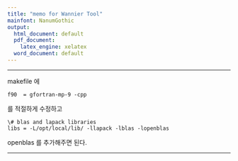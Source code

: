 ```yaml
---
title: "memo for Wannier Tool"
mainfont: NanumGothic
output:
  html_document: default
  pdf_document:
    latex_engine: xelatex
  word_document: default
---
```






***

makefile 에

```
f90  = gfortran-mp-9 -cpp                                              
```
를 적절하게 수정하고

```
\# blas and lapack libraries
libs = -L/opt/local/lib/ -llapack -lblas -lopenblas
```

openblas 를 추가해주면 된다.

***

	
